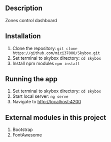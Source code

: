 ## Description

Zones control dashboard

## Installation

1. Clone the repository: ```git clone https://github.com/mici37000/Skybox.git```
2. Set terminal to skybox directory: ```cd skybox```
3. Install npm modules ```npm install```

## Running the app

1. Set terminal to skybox directory: ```cd skybox```
2. Start local server: ```ng serve```
3. Navigate to <http://localhost:4200>

## External modules in this project
1. Bootstrap
2. FontAwesome

